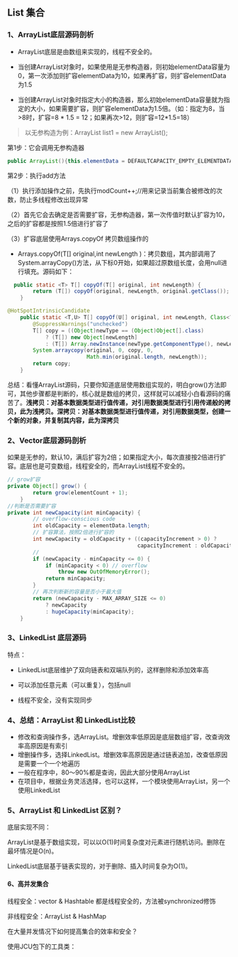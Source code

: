 ## List 集合

### 1、ArrayList底层源码剖析

* ArrayList底层是由数组来实现的，线程不安全的。

* 当创建ArrayList对象时，如果使用是无参构造器，则初始elementData容量为0，第一次添加则扩容elementData为10，如果再扩容，则扩容elementData为1.5

* 当创建ArrayList对象时指定大小的构造器，那么初始elementData容量就为指定的大小，如果需要扩容，则扩容elementData为1.5倍。（如：指定为8，当>8时，扩容=8 * 1.5 = 12；如果再次>12，则扩容=12*1.5=18）

> 以无参构造为例：ArrayList list1 = new ArrayList();

第1步：它会调用无参构造器

```java
public ArrayList(){this.elementData = DEFAULTCAPACITY_EMPTY_ELEMENTDATA;}
```

第2步：执行add方法

（1）执行添加操作之前，先执行modCount++;//用来记录当前集合被修改的次数，防止多线程修改出现异常

（2）首先它会去确定是否需要扩容，无参构造器，第一次传值时默认扩容为10，之后的扩容都是按照1.5倍进行扩容了

（3）扩容底层使用Arrays.copyOf 拷贝数组操作的

- Arrays.copyOf(T[] original,int newLength )：拷贝数组，其内部调用了System.arrayCopy()方法，从下标0开始，如果超过原数组长度，会用null进行填充。源码如下：

```java
  public static <T> T[] copyOf(T[] original, int newLength) {
        return (T[]) copyOf(original, newLength, original.getClass());
    }
```

```java
@HotSpotIntrinsicCandidate
    public static <T,U> T[] copyOf(U[] original, int newLength, Class<? extends T[]> newType) {
        @SuppressWarnings("unchecked")
        T[] copy = ((Object)newType == (Object)Object[].class)
            ? (T[]) new Object[newLength]
            : (T[]) Array.newInstance(newType.getComponentType(), newLength);
        System.arraycopy(original, 0, copy, 0,
                         Math.min(original.length, newLength));
        return copy;
    }
```

总结：看懂ArrayList源码，只要你知道底层使用数组实现的，明白grow()方法即可，其他步骤都是判断的，核心就是数组的拷贝，这样就可以减轻小白看源码的痛苦了。**浅拷贝：对基本数据类型进行值传递，对引用数据类型进行引用传递般的拷贝，此为浅拷贝。深拷贝：对基本数据类型进行值传递，对引用数据类型，创建一个新的对象，并复制其内容，此为深拷贝**



### 2、Vector底层源码剖析

如果是无参的，默认10，满后扩容为2倍；如果指定大小，每次直接按2倍进行扩容。底层也是可变数组，线程安全的，而ArrayList线程不安全的。

```java
// grow扩容
private Object[] grow() {
        return grow(elementCount + 1);
    }
//判断是否需要扩容
private int newCapacity(int minCapacity) {
        // overflow-conscious code
        int oldCapacity = elementData.length;
        // 扩容算法，按照2倍进行扩容的
        int newCapacity = oldCapacity + ((capacityIncrement > 0) ?
                                         capacityIncrement : oldCapacity);
        // 
        if (newCapacity - minCapacity <= 0) {
            if (minCapacity < 0) // overflow
                throw new OutOfMemoryError();
            return minCapacity;
        }
        // 再次判断新的容量是否小于最大值
        return (newCapacity - MAX_ARRAY_SIZE <= 0)
            ? newCapacity
            : hugeCapacity(minCapacity);
    }
```



### 3、LinkedList 底层源码

特点：

* LinkedList底层维护了双向链表和双端队列的，这样删除和添加效率高

* 可以添加任意元素（可以重复），包括null

* 线程不安全，没有实现同步



### 4、总结：ArrayList 和 LinkedList比较

* 修改和查询操作多，选ArrayList。增删效率低原因是底层数组扩容，改查询效率高原因是有索引
* 增删操作多，选择LinkedList。增删效率高原因是通过链表追加，改查低原因是需要一个一个地遍历
* 一般在程序中，80～90%都是查询，因此大部分使用ArrayList
* 在项目中，根据业务灵活选择，也可以这样，一个模块使用ArrayList，另一个使用LinkedList



### 5、ArrayList 和 LinkedList 区别？

底层实现不同：

ArrayList是基于数组实现，可以以O(1)时间复杂度对元素进行随机访问。删除在最坏情况是O(n)。

LinkedList底层基于链表实现的，对于删除、插入时间复杂为O(1)。

#### 6、高并发集合

线程安全：vector & Hashtable 都是线程安全的，方法被synchronized修饰

非线程安全：ArrayList & HashMap

在大量并发情况下如何提高集合的效率和安全？

使用JCU包下的工具类：

